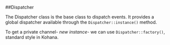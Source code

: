 ##Dispatcher

The Dispatcher class is the base class to dispatch events. It provides a global dispatcher available through the `Dispatcher::instance()` method.

To get a private channel- _new instance_- we can use `Dispatcher::factory()`, standard style in Kohana.

